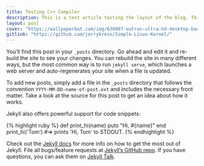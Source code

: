 ```yaml
---
title: Testing C++ Compiler
description: This is a test article testing the layout of the blog. This is a test article testing the layout of the blog.
layout: post
cover: "https://wallpaperbat.com/img/638007-outrun-ultra-hd-desktop-background-wallpaper-for-widescreen-ultrawide-desktop-laptop-multi-display-dual-triple-monitor-tablet-smartphone.jpg"
gitlink: "https://github.com/jerrykress/Simple-Linux-Kernel/"
---
```


You’ll find this post in your `_posts` directory. Go ahead and edit it and re-build the site to see your changes. You can rebuild the site in many different ways, but the most common way is to run `jekyll serve`, which launches a web server and auto-regenerates your site when a file is updated.

To add new posts, simply add a file in the `_posts` directory that follows the convention `YYYY-MM-DD-name-of-post.ext` and includes the necessary front matter. Take a look at the source for this post to get an idea about how it works.

Jekyll also offers powerful support for code snippets:

{% highlight ruby %}
def print_hi(name)
puts "Hi, #{name}"
end
print_hi('Tom')
#=> prints 'Hi, Tom' to STDOUT.
{% endhighlight %}

Check out the [Jekyll docs][jekyll-docs] for more info on how to get the most out of Jekyll. File all bugs/feature requests at [Jekyll’s GitHub repo][jekyll-gh]. If you have questions, you can ask them on [Jekyll Talk][jekyll-talk].

[jekyll-docs]: http://jekyllrb.com/docs/home
[jekyll-gh]: https://github.com/jekyll/jekyll
[jekyll-talk]: https://talk.jekyllrb.com/
